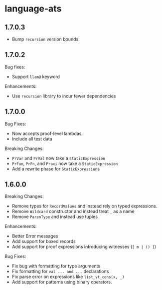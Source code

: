 # language-ats 

## 1.7.0.3

  * Bump `recursion` version bounds

## 1.7.0.2

Bug fixes:
  
  * Support `llam@` keyword

Enhancements:
  
  * Use `recursion` library to incur fewer dependencies 

## 1.7.0.0

Bug Fixes:
  
  * Now accepts proof-level lambdas.
  * Include all test data

Breaking Changes:
  
  * `PrVar` and `PrVal` now take a `StaticExpression`
  * `PrFun`, `PrFn`, and `Praxi` now take a `StaticExpression`
  * Add a rewrite phase for `StaticExpression`s

## 1.6.0.0

Breaking Changes:

  * Remove types for `RecordValues` and instead rely on typed expressions.
  * Remove `Wildcard` constructor and instead treat `_` as a name
  * Remove `ParenType` and instead use tuples

Enhancements:

  * Better Error messages
  * Add support for boxed records
  * Add support for proof expressions introducing witnesses (`[ m | () ]`)

Bug Fixes:

  * Fix bug with formatting for type arguments
  * Fix formatting for `val ... and ...` declarations
  * Fix parse error on expressions like `list_vt_cons(x, _)`
  * Add support for patterns using binary operators.
